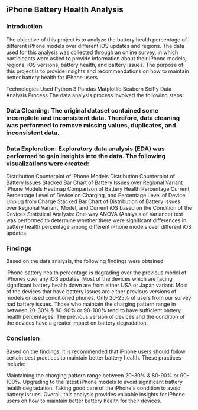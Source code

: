 ## iPhone Battery Health Analysis
### Introduction
The objective of this project is to analyze the battery health percentage of different iPhone models over different iOS updates and regions. The data used for this analysis was collected through an online survey, in which participants were asked to provide information about their iPhone models, regions, iOS versions, battery health, and battery issues. The purpose of this project is to provide insights and recommendations on how to maintain better battery health for iPhone users.

Technologies Used
Python 3
Pandas
Matplotlib
Seaborn
SciPy
Data Analysis Process
The data analysis process involved the following steps:

### Data Cleaning: The original dataset contained some incomplete and inconsistent data. Therefore, data cleaning was performed to remove missing values, duplicates, and inconsistent data.

### Data Exploration: Exploratory data analysis (EDA) was performed to gain insights into the data. The following visualizations were created:

Distribution Counterplot of iPhone Models
Distribution Counterplot of Battery Issues
Stacked Bar Chart of Battery Issues over Regional Variant iPhone Models
Heatmap Comparison of Battery Health Percentage Current, Percentage Level of Device on Charging, and Percentage Level of Device Unplug from Charge
Stacked Bar Chart of Distribution of Battery Issues over Regional Variant, Model, and Current iOS based on the Condition of the Devices
Statistical Analysis: One-way ANOVA (Analysis of Variance) test was performed to determine whether there were significant differences in battery health percentage among different iPhone models over different iOS updates.

### Findings
Based on the data analysis, the following findings were obtained:

iPhone battery health percentage is degrading over the previous model of iPhones over any iOS updates.
Most of the devices which are facing significant battery health down are from either USA or Japan variant.
Most of the devices that have battery issues are either previous versions of models or used conditioned phones.
Only 20-25% of users from our survey had battery issues.
Those who maintain the charging pattern range in between 20-30% & 80-90% or 90-100% tend to have sufficient battery health percentages.
The previous version of devices and the condition of the devices have a greater impact on battery degradation.
### Conclusion
Based on the findings, it is recommended that iPhone users should follow certain best practices to maintain better battery health. These practices include:

Maintaining the charging pattern range between 20-30% & 80-90% or 90-100%.
Upgrading to the latest iPhone models to avoid significant battery health degradation.
Taking good care of the iPhone's condition to avoid battery issues.
Overall, this analysis provides valuable insights for iPhone users on how to maintain better battery health for their devices.




